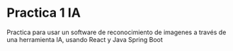 # Practica 1 IA

Practica para usar un software de reconocimiento de imagenes a través de una herramienta IA, usando React y Java Spring Boot
